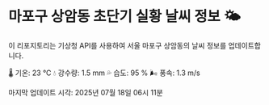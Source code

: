
# 마포구 상암동 초단기 실황 날씨 정보 🌤️

이 리포지토리는 기상청 API를 사용하여 서울 마포구 상암동의 날씨 정보를 업데이트합니다. 

🌡️ 기온: 23 ℃
💧 강수량: 1.5 mm
💦 습도: 95 %
🌬️ 풍속: 1.3 m/s

마지막 업데이트 시각: 2025년 07월 18일 06시 11분    
